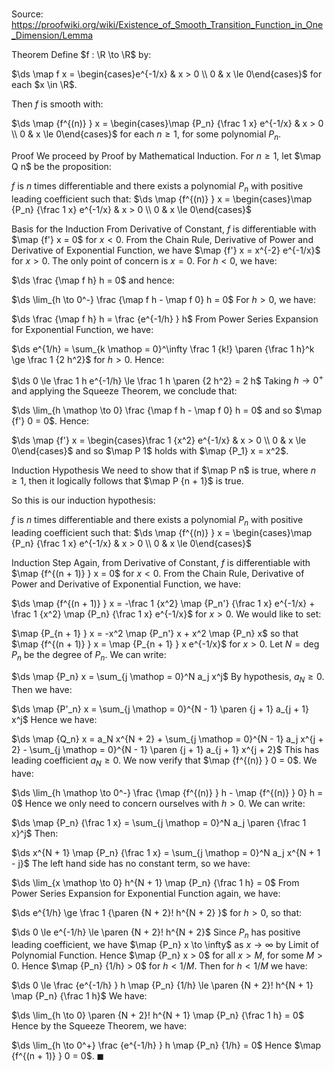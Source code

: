 # 

Source: https://proofwiki.org/wiki/Existence_of_Smooth_Transition_Function_in_One_Dimension/Lemma



Theorem
Define $f : \R \to \R$ by:

$\ds \map f x = \begin{cases}e^{-1/x} & x > 0 \\ 0 & x \le 0\end{cases}$
for each $x \in \R$.

Then $f$ is smooth with:

$\ds \map {f^{(n)} } x = \begin{cases}\map {P_n} {\frac 1 x} e^{-1/x} & x > 0 \\ 0 & x \le 0\end{cases}$
for each $n \ge 1$, for some polynomial $P_n$. 


Proof
We proceed by Proof by Mathematical Induction.
For $n \ge 1$, let $\map Q n$ be the proposition:

$f$ is $n$ times differentiable and there exists a polynomial $P_n$ with positive leading coefficient such that:
$\ds \map {f^{(n)} } x = \begin{cases}\map {P_n} {\frac 1 x} e^{-1/x} & x > 0 \\ 0 & x \le 0\end{cases}$


Basis for the Induction
From Derivative of Constant, $f$ is differentiable with $\map {f'} x = 0$ for $x < 0$. 
From the Chain Rule, Derivative of Power and Derivative of Exponential Function, we have $\map {f'} x = x^{-2} e^{-1/x}$ for $x > 0$.
The only point of concern is $x = 0$.
For $h < 0$, we have:

$\ds \frac {\map f h} h = 0$
and hence:

$\ds \lim_{h \to 0^-} \frac {\map f h - \map f 0} h = 0$
For $h > 0$, we have:

$\ds \frac {\map f h} h = \frac {e^{-1/h} } h$
From Power Series Expansion for Exponential Function, we have:

$\ds e^{1/h} = \sum_{k \mathop = 0}^\infty \frac 1 {k!} \paren {\frac 1 h}^k \ge \frac 1 {2 h^2}$
for $h > 0$.
Hence:

$\ds 0 \le \frac 1 h e^{-1/h} \le \frac 1 h \paren {2 h^2} = 2 h$
Taking $h \to 0^+$ and applying the Squeeze Theorem, we conclude that:

$\ds \lim_{h \mathop \to 0} \frac {\map f h - \map f 0} h = 0$
and so $\map {f'} 0 = 0$.
Hence:

$\ds \map {f'} x = \begin{cases}\frac 1 {x^2} e^{-1/x} & x > 0 \\ 0 & x \le 0\end{cases}$
and so $\map P 1$ holds with $\map {P_1} x = x^2$.


Induction Hypothesis
We need to show that if $\map P n$ is true, where $n \ge 1$, then it logically follows that $\map P {n + 1}$ is true. 

So this is our induction hypothesis:

$f$ is $n$ times differentiable and there exists a polynomial $P_n$ with positive leading coefficient such that:
$\ds \map {f^{(n)} } x = \begin{cases}\map {P_n} {\frac 1 x} e^{-1/x} & x > 0 \\ 0 & x \le 0\end{cases}$


Induction Step
Again, from Derivative of Constant, $f$ is differentiable with $\map {f^{(n + 1)} } x = 0$ for $x < 0$. 
From the Chain Rule, Derivative of Power and Derivative of Exponential Function, we have:

$\ds \map {f^{(n + 1)} } x = -\frac 1 {x^2} \map {P_n'} {\frac 1 x} e^{-1/x} + \frac 1 {x^2} \map {P_n} {\frac 1 x} e^{-1/x}$
for $x > 0$. 
We would like to set:

$\map {P_{n + 1} } x = -x^2 \map {P_n'} x + x^2 \map {P_n} x$
so that $\map {f^{(n + 1)} } x = \map {P_{n + 1} } x e^{-1/x}$ for $x > 0$.
Let $N = \deg P_n$ be the degree of $P_n$.
We can write:

$\ds \map {P_n} x = \sum_{j \mathop = 0}^N a_j x^j$
By hypothesis, $a_N \ge 0$. 
Then we have:

$\ds \map {P'_n} x = \sum_{j \mathop = 0}^{N - 1} \paren {j + 1} a_{j + 1} x^j$
Hence we have:

$\ds \map {Q_n} x = a_N x^{N + 2} + \sum_{j \mathop = 0}^{N - 1} a_j x^{j + 2} - \sum_{j \mathop = 0}^{N - 1} \paren {j + 1} a_{j + 1} x^{j + 2}$
This has leading coefficient $a_N \ge 0$.
We now verify that $\map {f^{(n)} } 0 = 0$. 
We have:

$\ds \lim_{h \mathop \to 0^-} \frac {\map {f^{(n)} } h - \map {f^{(n)} } 0} h = 0$
Hence we only need to concern ourselves with $h > 0$.
We can write:

$\ds \map {P_n} {\frac 1 x} = \sum_{j \mathop = 0}^N a_j \paren {\frac 1 x}^j$
Then:

$\ds x^{N + 1} \map {P_n} {\frac 1 x} = \sum_{j \mathop = 0}^N a_j x^{N + 1 - j}$
The left hand side has no constant term, so we have:

$\ds \lim_{x \mathop \to 0} h^{N + 1} \map {P_n} {\frac 1 h} = 0$
From Power Series Expansion for Exponential Function again, we have:

$\ds e^{1/h} \ge \frac 1 {\paren {N + 2}! h^{N + 2} }$
for $h > 0$, so that:

$\ds 0 \le e^{-1/h} \le \paren {N + 2}! h^{N + 2}$
Since $P_n$ has positive leading coefficient, we have $\map {P_n} x \to \infty$ as $x \to \infty$ by Limit of Polynomial Function. 
Hence $\map {P_n} x > 0$ for all $x > M$, for some $M > 0$. 
Hence $\map {P_n} {1/h} > 0$ for $h < 1/M$.
Then for $h < 1/M$ we have:

$\ds 0 \le \frac {e^{-1/h} } h \map {P_n} {1/h} \le \paren {N + 2}! h^{N + 1} \map {P_n} {\frac 1 h}$
We have:

$\ds \lim_{h \to 0} \paren {N + 2}! h^{N + 1} \map {P_n} {\frac 1 h} = 0$
Hence by the Squeeze Theorem, we have:

$\ds \lim_{h \to 0^+} \frac {e^{-1/h} } h \map {P_n} {1/h} = 0$
Hence $\map {f^{(n + 1)} } 0 = 0$.
$\blacksquare$





